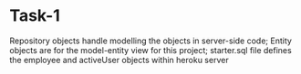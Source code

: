 # Task-1
Repository objects handle modelling the objects in server-side code;
Entity objects are for the model-entity view for this project;
starter.sql file defines the employee and activeUser objects within heroku server

